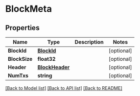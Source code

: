 # BlockMeta

## Properties

Name | Type | Description | Notes
------------ | ------------- | ------------- | -------------
**BlockId** | [**BlockId**](BlockID.md) |  | [optional] 
**BlockSize** | **float32** |  | [optional] 
**Header** | [**BlockHeader**](BlockHeader.md) |  | [optional] 
**NumTxs** | **string** |  | [optional] 

[[Back to Model list]](../README.md#documentation-for-models) [[Back to API list]](../README.md#documentation-for-api-endpoints) [[Back to README]](../README.md)


